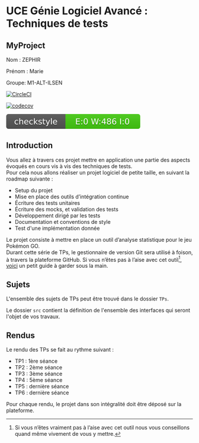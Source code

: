# UCE Génie Logiciel Avancé : Techniques de tests

## MyProject
Nom : ZEPHIR

Prénom : Marie

Groupe: M1-ALT-ILSEN


[![CircleCI](https://circleci.com/gh/marie-zephir/ceri-m1-techniques-de-test.svg?style=svg)](https://circleci.com/gh/marie-zephir/ceri-m1-techniques-de-test)


[![codecov](https://codecov.io/gh/marie-zephir/ceri-m1-techniques-de-test/branch/master/graph/badge.svg)](https://codecov.io/gh/marie-zephir/ceri-m1-techniques-de-test)

[![Checkstyle](docs/badges/checkstyle-result.svg)](docs\checkstyle\checkstyle.html)

## Introduction

Vous allez à travers ces projet mettre en application une partie des aspects évoqués en cours vis à vis des techniques de tests.  
Pour cela nous allons réaliser un projet logiciel de petite taille, en suivant la roadmap suivante : 
- Setup du projet
- Mise en place des outils d’intégration continue
- Écriture des tests unitaires
- Écriture des mocks, et validation des tests
- Développement dirigé par les tests
- Documentation et conventions de style
- Test d'une implémentation donnée

Le projet consiste à mettre en place un outil d’analyse statistique pour le jeu Pokémon GO.  
Durant cette série de TPs, le gestionnaire de version Git sera utilisé à foison, à travers la plateforme GitHub. Si vous n’êtes pas à l’aise avec cet outil[^1], [voici](http://rogerdudler.github.io/git-guide/) un petit guide à garder sous la main.

## Sujets

L'ensemble des sujets de TPs peut être trouvé dans le dossier `TPs`.

Le dossier `src` contient la définition de l'ensemble des interfaces qui seront l'objet de vos travaux.

## Rendus

Le rendu des TPs se fait au rythme suivant :

- TP1 : 1ère séance
- TP2 : 2ème séance
- TP3 : 3ème séance
- TP4 : 5ème séance
- TP5 : dernière séance
- TP6 : dernière séance

Pour chaque rendu, le projet dans son intégralité doit être déposé sur la plateforme.

[^1]: Si vous n’êtes vraiment pas à l’aise avec cet outil nous vous conseillons quand même vivement de vous y mettre.
